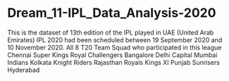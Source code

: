 # Dream_11-IPL_Data_Analysis-2020
This is the dataset of 13th edition of the IPL  played in UAE (United Arab Emirates) IPL 2020 had been scheduled between 19 September 2020 and 10 November 2020.
All 8 T20 Team Squad who participated in this league
Chennai Super Kings
Royal Challengers Bangalore
Delhi Capital
Mumbai Indians
Kolkata Knight Riders
Rajasthan Royals
Kings XI Punjab
Sunrisers Hyderabad

